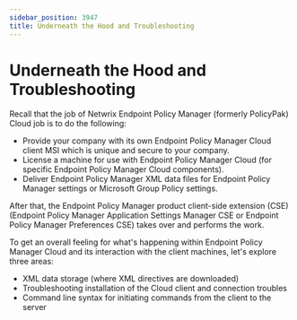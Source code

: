 ```yaml
---
sidebar_position: 3947
title: Underneath the Hood and Troubleshooting
---
```


# Underneath the Hood and Troubleshooting

Recall that the job of Netwrix Endpoint Policy Manager (formerly PolicyPak) Cloud job is to do the following:

* Provide your company with its own Endpoint Policy Manager Cloud client MSI which is unique and secure to your company.
* License a machine for use with Endpoint Policy Manager Cloud (for specific Endpoint Policy Manager Cloud components).
* Deliver Endpoint Policy Manager XML data files for Endpoint Policy Manager settings or Microsoft Group Policy settings.

After that, the Endpoint Policy Manager product client-side extension (CSE) (Endpoint Policy Manager Application Settings Manager CSE or Endpoint Policy Manager Preferences CSE) takes over and performs the work.

To get an overall feeling for what's happening within Endpoint Policy Manager Cloud and its interaction with the client machines, let's explore three areas:

* XML data storage (where XML directives are downloaded)
* Troubleshooting installation of the Cloud client and connection troubles
* Command line syntax for initiating commands from the client to the server